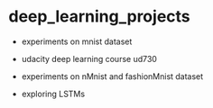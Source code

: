 # deep_learning_projects

* experiments on mnist dataset

* udacity deep learning course ud730

* experiments on nMnist and fashionMnist dataset

* exploring LSTMs
